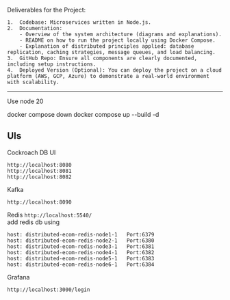 Deliverables for the Project:

	1.	Codebase: Microservices written in Node.js.
	2.	Documentation:
		- Overview of the system architecture (diagrams and explanations).
        - README on how to run the project locally using Docker Compose.
		- Explanation of distributed principles applied: database replication, caching strategies, message queues, and load balancing.
	3.	GitHub Repo: Ensure all components are clearly documented, including setup instructions.
	4.	Deployed Version (Optional): You can deploy the project on a cloud platform (AWS, GCP, Azure) to demonstrate a real-world environment with scalability.

----------------------------------------------------------------
Use node 20

docker compose down
docker compose up --build -d


## UIs

Cockroach DB UI
```
http://localhost:8080
http://localhost:8081
http://localhost:8082
```

Kafka
```
http://localhost:8090
```

Redis
`http://localhost:5540/`  
add redis db using 
```
host: distributed-ecom-redis-node1-1   Port:6379
host: distributed-ecom-redis-node2-1   Port:6380
host: distributed-ecom-redis-node3-1   Port:6381
host: distributed-ecom-redis-node4-1   Port:6382
host: distributed-ecom-redis-node5-1   Port:6383
host: distributed-ecom-redis-node6-1   Port:6384
```
Grafana
```
http://localhost:3000/login
```

